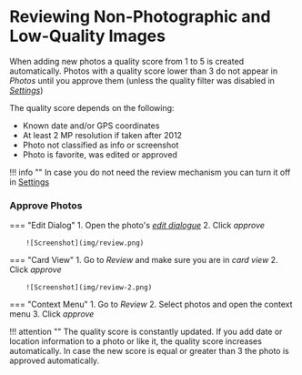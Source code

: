 # Reviewing Non-Photographic and Low-Quality Images #
When adding new photos a quality score from 1 to 5 is created automatically.
Photos with a quality score lower than 3 do not appear in *Photos* until you approve them (unless the quality filter was disabled
in [*Settings*](../settings/general.md))

The quality score depends on the following:

* Known date and/or GPS coordinates
* At least 2 MP resolution if taken after 2012
* Photo not classified as info or screenshot
* Photo is favorite, was edited or approved

!!! info ""
    In case you do not need the review mechanism you can turn it off in [Settings](../settings/general.md)

### Approve Photos ###
=== "Edit Dialog"
     1. Open the photo's  [*edit dialogue*](edit.md)
     2. Click *approve*

        ![Screenshot](img/review.png)

=== "Card View"
     1. Go to *Review* and make sure you are in *card view*
     2. Click *approve*

        ![Screenshot](img/review-2.png)

=== "Context Menu"
     1. Go to *Review* 
     2. Select photos and open the context menu
     3. Click *approve*


!!! attention ""
    The quality score is constantly updated. 
    If you add date or location information to a photo or like it, the quality score increases automatically. 
    In case the new score is equal or greater than 3 the photo is approved automatically.

